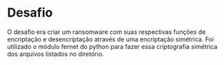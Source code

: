 # Desafio
O desafio era criar um ransomware com suas respectivas funções de encriptação e desencriptação através de uma encriptação simétrica.
Foi utilizado o módulo fernet do python para fazer essa criptografia simétrica dos arquivos listados no diretório.
